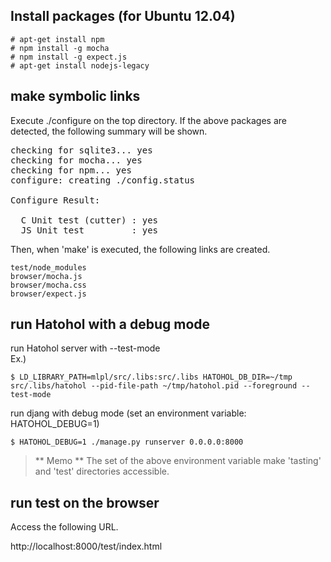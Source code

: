 Install packages (for Ubuntu 12.04)
-----------------------------------

    # apt-get install npm
    # npm install -g mocha
    # npm install -g expect.js
    # apt-get install nodejs-legacy

make symbolic links
-------------------
Execute ./configure on the top directory. If the above packages are detected,
the following summary will be shown.

<pre>
checking for sqlite3... yes
checking for mocha... yes
checking for npm... yes
configure: creating ./config.status
<snip>
Configure Result:

  C Unit test (cutter) : yes
  JS Unit test         : yes
</pre>

Then, when 'make' is executed, the following links are created.

    test/node_modules
    browser/mocha.js
    browser/mocha.css
    browser/expect.js

run Hatohol with a debug mode
-----------------------------
run Hatohol server with --test-mode  
Ex.)

    $ LD_LIBRARY_PATH=mlpl/src/.libs:src/.libs HATOHOL_DB_DIR=~/tmp src/.libs/hatohol --pid-file-path ~/tmp/hatohol.pid --foreground --test-mode

run djang with debug mode (set an environment variable: HATOHOL_DEBUG=1)

    $ HATOHOL_DEBUG=1 ./manage.py runserver 0.0.0.0:8000

> ** Memo ** The set of the above environment variable make 'tasting' and 'test'
directories accessible.

run test on the browser
-----------------------
Access the following URL.

http://localhost:8000/test/index.html

